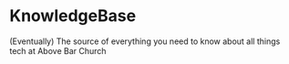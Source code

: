 # KnowledgeBase
(Eventually) The source of everything you need to know about all things tech at Above Bar Church
